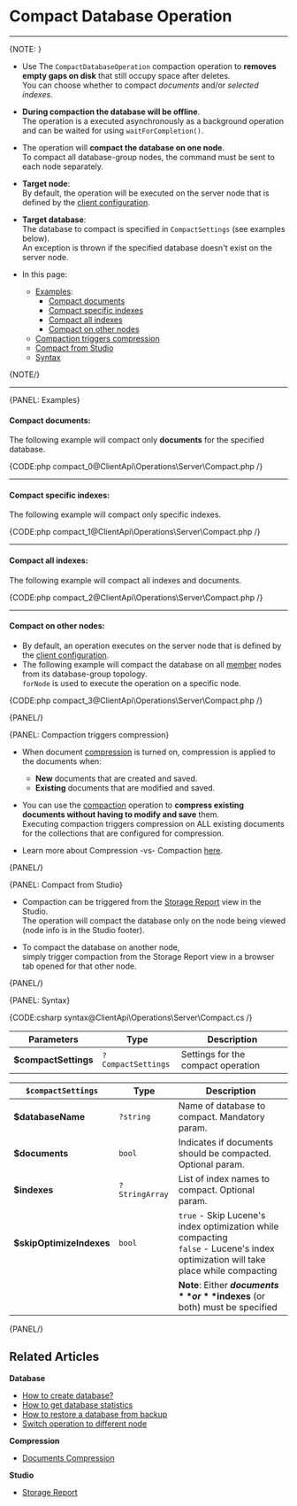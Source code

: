 # Compact Database Operation

 ---

{NOTE: }

* Use The `CompactDatabaseOperation` compaction operation to **removes empty gaps on disk** 
  that still occupy space after deletes.  
  You can choose whether to compact _documents_ and/or _selected indexes_.  

* **During compaction the database will be offline**.  
  The operation is a executed asynchronously as a background operation and can be waited for 
  using `waitForCompletion()`.  

* The operation will **compact the database on one node**.  
  To compact all database-group nodes, the command must be sent to each node separately.  

* **Target node**:  
  By default, the operation will be executed on the server node that is defined by the 
  [client configuration](../../../client-api/configuration/load-balance/overview#client-logic-for-choosing-a-node).  

* **Target database**:  
  The database to compact is specified in `CompactSettings` (see examples below).  
  An exception is thrown if the specified database doesn't exist on the server node.  

* In this page:  
  * [Examples](../../../client-api/operations/server-wide/compact-database#examples):  
      * [Compact documents](../../../client-api/operations/server-wide/compact-database#examples)  
      * [Compact specific indexes](../../../client-api/operations/server-wide/compact-database#compact-specific-indexes)  
      * [Compact all indexes](../../../client-api/operations/server-wide/compact-database#compact-all-indexes)  
      * [Compact on other nodes](../../../client-api/operations/server-wide/compact-database#compact-on-other-nodes)  
  * [Compaction triggers compression](../../../client-api/operations/server-wide/compact-database#compaction-triggers-compression)  
  * [Compact from Studio](../../../client-api/operations/server-wide/compact-database#compact-from-studio)  
  * [Syntax](../../../client-api/operations/server-wide/compact-database#syntax)  

{NOTE/}

---

{PANEL: Examples}

#### Compact documents:

The following example will compact only **documents** for the specified database.  

{CODE:php compact_0@ClientApi\Operations\Server\Compact.php /}

---

#### Compact specific indexes:

The following example will compact only specific indexes.

{CODE:php compact_1@ClientApi\Operations\Server\Compact.php /}

---

#### Compact all indexes:

The following example will compact all indexes and documents.  

{CODE:php compact_2@ClientApi\Operations\Server\Compact.php /}

---

#### Compact on other nodes:

* By default, an operation executes on the server node that is defined by the [client configuration](../../../client-api/configuration/load-balance/overview#client-logic-for-choosing-a-node).  
* The following example will compact the database on all [member](../../../server/clustering/rachis/cluster-topology#nodes-states-and-types) nodes from its database-group topology.  
  `forNode` is used to execute the operation on a specific node.   

{CODE:php compact_3@ClientApi\Operations\Server\Compact.php /}
 
{PANEL/}

{PANEL: Compaction triggers compression}

* When document [compression](../../../server/storage/documents-compression) is turned on, compression is applied to the documents when:
  * **New** documents that are created and saved.  
  * **Existing** documents that are modified and saved.  

* You can use the [compaction](../../../client-api/operations/server-wide/compact-database) operation 
  to **compress existing documents without having to modify and save** them.  
  Executing compaction triggers compression on ALL existing documents for the collections that are configured for compression.

* Learn more about Compression -vs- Compaction [here](../../../server/storage/documents-compression#compression--vs--compaction).

{PANEL/}

{PANEL: Compact from Studio}

* Compaction can be triggered from the [Storage Report](../../../studio/database/stats/storage-report) view in the Studio.  
  The operation will compact the database only on the node being viewed (node info is in the Studio footer).
 
* To compact the database on another node,  
  simply trigger compaction from the Storage Report view in a browser tab opened for that other node.

{PANEL/}

{PANEL: Syntax}

{CODE:csharp syntax@ClientApi\Operations\Server\Compact.cs /}

| Parameters | Type | Description |
| - | - | - |
| **$compactSettings** | `?CompactSettings` | Settings for the compact operation |

| `$compactSettings` | Type | Description |
| - | - | - |
| **$databaseName** | `?string` | Name of database to compact. Mandatory param. |
| **$documents** | `bool` | Indicates if documents should be compacted. Optional param. |
| **$indexes** | `?StringArray` | List of index names to compact. Optional param. |
| **$skipOptimizeIndexes** | `bool` | `true` - Skip Lucene's index optimization while compacting<br>`false` - Lucene's index optimization will take place while compacting |
| | | **Note**: Either **$documents** or **$indexes** (or both) must be specified |

{PANEL/}

## Related Articles

**Database**

- [How to create database?](../../../client-api/operations/server-wide/create-database) 
- [How to get database statistics](../../../client-api/operations/maintenance/get-stats)
- [How to restore a database from backup](../../../client-api/operations/server-wide/restore-backup)
- [Switch operation to different node](../../../client-api/operations/how-to/switch-operations-to-a-different-node)

**Compression**

- [Documents Compression](../../../server/storage/documents-compression)

**Studio**

- [Storage Report](../../../studio/database/stats/storage-report)
